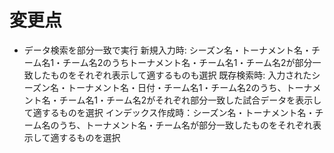 # 変更点

- データ検索を部分一致で実行
  新規入力時: シーズン名・トーナメント名・チーム名1・チーム名2のうちトーナメント名・チーム名1・チーム名2が部分一致したものをそれぞれ表示して適するものも選択
  既存検索時: 入力されたシーズン名・トーナメント名・日付・チーム名1・チーム名2のうち、トーナメント名・チーム名1・チーム名2がそれぞれ部分一致した試合データを表示して適するものを選択
  インデックス作成時：シーズン名・トーナメント名・チーム名のうち、トーナメント名・チーム名が部分一致したものをそれぞれ表示して適するものを選択
